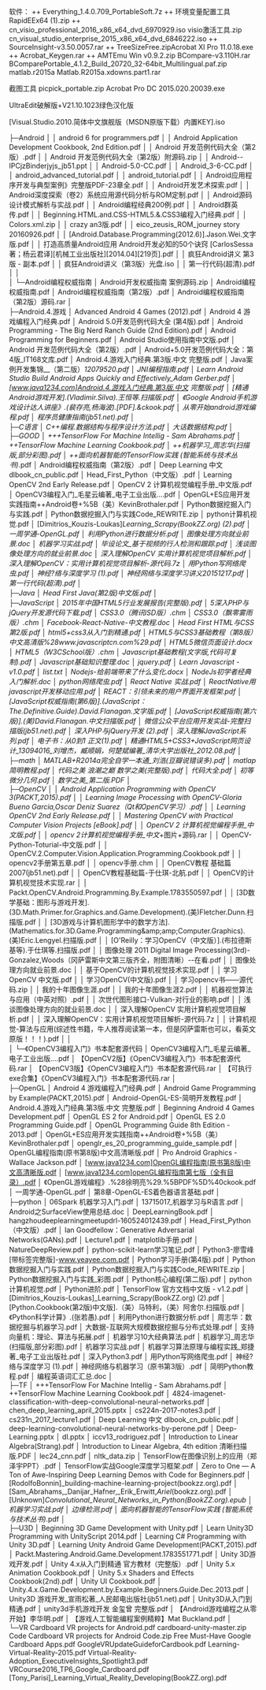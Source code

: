 软件：
++ Everything_1.4.0.709_PortableSoft.7z
++ 环境变量配置工具RapidEEx64 (1).zip
++ cn_visio_professional_2016_x86_x64_dvd_6970929.iso
visio激活工具.zip
cn_visual_studio_enterprise_2015_x86_x64_dvd_6846222.iso
++ SourceInsight-v3.50.0057.rar
++ TreeSizeFree.zipAcrobat XI Pro 11.0.18.exe
++ Acrobat_Keygen.rar
++ AMTEmu Win v0.9.2.zip
BCompare-v3.110H.rar
BComparePortable_4.1.2_Build_20720_32-64bit_Multilingual.paf.zip
matlab.r2015a
Matlab.R2015a.xdowns.part1.rar

截图工具 picpick_portable.zip
Acrobat Pro DC 2015.020.20039.exe

UltraEdit破解版+V21.10.1023绿色汉化版

[Visual.Studio.2010.简体中文旗舰版（MSDN原版下载）内置KEY].iso


├─Android
│  │  android 6 for programmers.pdf
│  │  Android Application Development Cookbook, 2nd Edition.pdf
│  │  Android 开发范例代码大全（第2版）.pdf
│  │  Android 开发范例代码大全（第2版）附源码.zip
│  │  Android--IPCjzBinderjyjs_jb51.ppt
│  │  Android-5.0-CC.pdf
│  │  Android_3-6-CC.pdf
│  │  android_advanced_tutorial.pdf
│  │  android_tutorial.pdf
│  │  Android应用程序开发与典型案例》完整版PDF-23章全.pdf
│  │  Android开发艺术探索.pdf
│  │  Android深度探索（卷2）系统应用源代码分析与ROM定制.pdf
│  │  Android源码设计模式解析与实战.pdf
│  │  Android编程经典200例.pdf
│  │  Android群英传.pdf
│  │  Beginning.HTML.and.CSS-HTML5.&.CSS3编程入门经典.pdf
│  │  Colors.xml.zip
│  │  crazy an3版.pdf
│  │  eico_zeusis_ROM_journey story 20160926.pdf
│  │  [Android.Database.Programming(2012.6)].Jason.Wei.文字版.pdf
│  │  打造高质量Android应用  Android开发必知的50个诀窍 [CarlosSessa著；杨云君译][机械工业出版社][2014.04][219页].pdf
│  │  疯狂Android讲义 第3版 - 副本.pdf
│  │  疯狂Android讲义（第3版）光盘.iso
│  │  第一行代码(超清).pdf
│  │  
│  └─Android编程权威指南
│          Android开发权威指南 案例源码.zip
│          Android编程权威指南.pdf
│          Android编程权威指南（第2版）.pdf
│          Android编程权威指南（第2版）源码.rar
│          
├─Android.4.游戏
│      Advanced Android 4 Games (2012).pdf
│      Android 4 游戏编程入门经典.pdf
│      Android 5.0开发范例代码大全 (第4版).pdf
│      Android Programming - The Big Nerd Ranch Guide (2nd Edition).pdf
│      Android Programming for Beginners.pdf
│      Android Studio使用指南中文版.pdf
│      Android 开发范例代码大全（第2版）.pdf
│      Android+5.0开发范例代码大全：第4版_IT168文库.pdf
│      Android.4.游戏入门经典.第3版.中文 完整版.pdf
│      Java案例开发集锦__（第二版）_12079520.pdf
│      JNI编程指南.pdf
│      Learn Android Studio Build Android Apps Quickly and Effectively_Adam Gerber.pdf
│      [www.java1234.com]Android.4.游戏入门经典.第3版.中文 完整版.pdf
│      [精通Android游戏开发].(Vladimir.Silva).王恒等.扫描版.pdf
│      《Google Android手机游戏设计达人讲座》.(裴存亮,杨海波).[PDF].&ckook.pdf
│      从零开始android游戏编程.pdf
│      程序员健康指南(jb51.net).pdf
│      
├─C语言
│      C++编程.数据结构与程序设计方法.pdf
│      大话数据结构.pdf
│      
├─GOOD
│      +++TensorFlow For Machine Intellig - Sam Abrahams.pdf
│      ++TensorFlow Machine Learning Cookbook.pdf
│      ++机器学习_周志华(扫描版,部分彩图).pdf
│      ++面向机器智能的TensorFlow实践 (智能系统与技术丛书)_.pdf
│      Android编程权威指南（第2版）.pdf
│      Deep Learning 中文 dlbook_cn_public.pdf
│      Head_First_Python（中文版）.pdf
│      Learning OpenCV 2nd Early Release.pdf
│      OpenCV 2 计算机视觉编程手册_中文版.pdf
│      OpenCV3编程入门_毛星云编著_电子工业出版....pdf
│      OpenGL+ES应用开发实践指南++Android卷+%5B（美）KevinBrothaler.pdf
│      Python数据挖掘入门与实践.pdf
│      Python数据挖掘入门与实践Code_REWRITE.zip
│      python计算机视觉.pdf
│      [Dimitrios_Kouzis-Loukas]_Learning_Scrapy(BookZZ.org) (2).pdf
│      一周学通-OpenGL.pdf
│      利用Python进行数据分析.pdf
│      图像处理方向就业前景.doc
│      机器学习实战.pdf
│      毕设论文_基于视频的行人检测和跟踪.pdf
│      浅谈图像处理方向的就业前景.doc
│      深入理解OpenCV 实用计算机视觉项目解析.pdf
│      深入理解OpenCV：实用计算机视觉项目解析-源代码.7z
│      用Python写网络爬虫.pdf
│      神经?络与深度学习 (1).pdf
│      神经网络与深度学习讲义20151217.pdf
│      第一行代码(超清).pdf
│      
├─Java
│      Head First Java(第2版)中文版.pdf
│      
├─JavaScript
│      2015年中国HTML5行业发展报告(完整版).pdf
│      5深入PHP与jQuery开发源代码下载.pdf
│      CSS3.0（腾讯ISD版）.chm
│      CSS3.0（飘零雾雨版）.chm
│      Facebook-React-Native-中文教程.doc
│      Head First HTML与CSS 第2版.pdf
│      html5+css3从入门到精通.pdf
│      HTML5与CSS3基础教程（第8版）中文高清版%28www.javascriptcn.com%29.pdf
│      HTML5微信页面设计.docx
│      HTML5（W3CSchool版）.chm
│      Javascript基础教程(文字版,代码可复制).pdf
│      Javascript基础知识整理.doc
│      jquery.pdf
│      Learn Javascript - v1.0.pdf
│      list.txt
│      Nodejs-给前端带来了什么变化.docx
│      NodeJs初学者经典入门解析.doc
│      python网络爬虫.pdf
│      React Native 实战.pdf
│      ReactNative用javascript开发移动应用.pdf
│      REACT：引领未来的用户界面开发框架.pdf
│      [JavaScript权威指南(第6版)].(JavaScript：The.Definitive.Guide).David.Flanagan.文字版.pdf
│      [JavaScript权威指南(第六版)].(美)David.Flanagan.中文扫描版.pdf
│      微信公众平台应用开发实战-完整扫描版(jb51.net).pdf
│      深入PHP与jQuery开发 (2).pdf
│      深入理解JavaScript系列.pdf
│      电子书：从0到1 正文(1).pdf
│      精通HTML5+CSS3+JavaScript网页设计_13094016_刘增杰，臧顺娟，何楚斌编著_清华大学出版社_2012.08.pdf
│      
├─math
│      MATLAB+R2014a完全自学一本通_刘浩(豆瓣说错误多).pdf
│      matlap简明教程.pdf
│      代码之美 浪潮之巅 数学之美(完整版).pdf
│      代码大全.pdf
│      初等微分几何.pdf
│      数学之美_第二版.PDF
│      
├─OpenCV
│  │  Android Application Programming with OpenCV 3(PACKT,2015).pdf
│  │  Learning Image Processing with OpenCV-Gloria Bueno Garcia,Oscar Deniz Suarez（Qt和OpenCV学习）.pdf
│  │  Learning OpenCV 2nd Early Release.pdf
│  │  Mastering OpenCV with Practical Computer Vision Projects [eBook].pdf
│  │  OpenCV 2 计算机视觉编程手册_中文版.pdf
│  │  opencv 2计算机视觉编程手册_中文_+图片+源码.rar
│  │  OpenCV-Python-Toturial-中文版.pdf
│  │  OpenCV.2.Computer.Vision.Application.Programming.Cookbook.pdf
│  │  opencv2手册第五章.pdf
│  │  opencv手册.chm
│  │  OpenCV教程 基础篇2007(jb51.net).pdf
│  │  OpenCV教程基础篇-于仕琪-北航.pdf
│  │  OpenCV的计算机视觉技术实现.rar
│  │  Packt.OpenCV.Android.Programming.By.Example.1783550597.pdf
│  │  [3D数学基础：图形与游戏开发].(3D.Math.Primer.for.Graphics.and.Game.Development).(美)Fletcher.Dunn.扫描版.pdf
│  │  [3D游戏与计算机图形学中的数学方法].(Mathematics.for.3D.Game.Programming&amp;amp;amp;Computer.Graphics).(美)Eric.Lengyel.扫描版.pdf
│  │  [O'Reilly：学习OpenCV（中文版）].(布拉德斯基等).于仕琪等.扫描版.pdf
│  │  图像处理 2011 Digital Image Processing(3rd)-Gonzalez,Woods（冈萨雷斯中文第三版齐全，附图清晰）--在看.pdf
│  │  图像处理方向就业前景.doc
│  │  基于OpenCV的计算机视觉技术实现.pdf
│  │  学习OpenCV 中文版.pdf
│  │  学习OpenCV(中文版).pdf
│  │  学习opencv书——源代码.zip
│  │  我的十年图像生涯.pdf
│  │  我的十年图像生涯2.pdf
│  │  机器视觉算法与应用（中英对照）.pdf
│  │  次世代图形接口-Vulkan-对行业的影响.pdf
│  │  浅谈图像处理方向的就业前景.doc
│  │  深入理解OpenCV 实用计算机视觉项目解析.pdf
│  │  深入理解OpenCV：实用计算机视觉项目解析-源代码.7z
│  │  计算机视觉-算法与应用(综述性书籍，牛人推荐阅读第一本，但是冈萨雷斯也可以，看英文原版！！！).pdf
│  │  
│  └─《OpenCV3编程入门》书本配套源代码
│          OpenCV3编程入门_毛星云编著_电子工业出版....pdf
│          【OpenCV2版】《OpenCV3编程入门》书本配套源代码.rar
│          【OpenCV3版】《OpenCV3编程入门》书本配套源代码.rar
│          【可执行exe合集】《OpenCV3编程入门》书本配套源代码.rar
│          
├─OpenGL
│      Android 4 游戏编程入门经典.pdf
│      Android Game Programming by Example(PACKT,2015).pdf
│      Android-OpenGL-ES-简明开发教程.pdf
│      Android.4.游戏入门经典.第3版.中文 完整版.pdf
│      Beginning Android 4 Games Development.pdf
│      OpenGL ES 2 for Android.pdf
│      OpenGL ES 2.0 Programming Guide.pdf
│      OpenGL Programming Guide 8th Edition - 2013.pdf
│      OpenGL+ES应用开发实践指南++Android卷+%5B（美）KevinBrothaler.pdf
│      openglr_es_20_programming_guide_sample.pdf
│      OpenGL编程指南(原书第8版)中文高清晰版.pdf
│      Pro Android Graphics - Wallace Jackson.pdf
│      [www.java1234.com]OpenGL编程指南(原书第8版)中文高清晰版.pdf
│      [www.java1234.com]openGL编程指南第七版（全有目录）.pdf
│      《OpenGL游戏编程》.%28徐明亮%29.%5BPDF%5D%40ckook.pdf
│      一周学通-OpenGL.pdf
│      第8章-OpenGL-ES着色器语言基础.pdf
│      
├─python
│      06Spark 机器学习入门.pdf
│      13715017_机器学习与R语言.pdf
│      Android之SurfaceView使用总结.doc
│      DeepLearningBook.pdf
│      hangzhoudeeplearningmeetupdrl-160524012439.pdf
│      Head_First_Python（中文版）.pdf
│      Ian Goodfellow：Generative Adversarial Networks(GANs).pdf
│      Lecture1.pdf
│      matplotlib手册.pdf
│      NatureDeepReview.pdf
│      python-scikit-learn学习笔记.pdf
│      Python3-廖雪峰[带标签完整版]-www.yeayee.com.pdf
│      Python学习手册(第4版).pdf
│      Python数据挖掘入门与实践.pdf
│      Python数据挖掘入门与实践Code_REWRITE.zip
│      Python数据挖掘入门与实践_彩图.pdf
│      Python核心编程(第二版).pdf
│      python计算机视觉.pdf
│      Python进阶.pdf
│      TensorFlow 官方文档中文版 - v1.2.pdf
│      [Dimitrios_Kouzis-Loukas]_Learning_Scrapy(BookZZ.org) (2).pdf
│      [Python.Cookbook(第2版)中文版].（美）马特利，（美）阿舍尔.扫描版.pdf
│      《Python科学计算》.(张若愚).pdf
│      利用Python进行数据分析.pdf
│      周志华：数据挖掘与机器学习.pdf
│      大数据-互联网大规模数据挖掘与分布式处理.pdf
│      支持向量机：理论、算法与拓展.pdf
│      机器学习10大经典算法.pdf
│      机器学习_周志华(扫描版,部分彩图).pdf
│      机器学习实战.pdf
│      机器学习算法原理与编程实践_郑捷著_电子工业出版社.pdf
│      深入Python3.pdf
│      用Python写网络爬虫.pdf
│      神经?络与深度学习 (1).pdf
│      神经网络与机器学习（原书第3版）.pdf
│      简明Python教程.pdf
│      编程英语词汇汇总.doc
│      
├─TF
│      +++TensorFlow For Machine Intellig - Sam Abrahams.pdf
│      ++TensorFlow Machine Learning Cookbook.pdf
│      4824-imagenet-classification-with-deep-convolutional-neural-networks.pdf
│      chen_deep_learning_april_2015.pptx
│      cs224n-2017-notes3.pdf
│      cs231n_2017_lecture1.pdf
│      Deep Learning 中文 dlbook_cn_public.pdf
│      deep-learning-convolutional-neural-networks-by-perone.pdf
│      Deep-Learning.pptx
│      dl.pptx
│      iccv13_rodriguez.pdf
│      Introduction to Linear Algebra(Strang).pdf
│      Introduction to Linear Algebra, 4th edition 清晰扫描版.PDF
│      lec24_cnn.pdf
│      nltk_data.zip
│      TensorFlow在图像识别上的应用（郑泽宇PPT）.pdf
│      TensorFlow实战Google深度学习框架.pdf
│      Zero to One — A Ton of Awe-Inspiring Deep Learning Demos with Code for Beginners.pdf
│      [RodolfoBonnin]_building-machine-learning-project(bookzz.org).pdf
│      [Sam_Abrahams,_Danijar_Hafner,_Erik_Erwitt,_Ariel_(bookzz.org).pdf
│      [Unknown]_Convolutional_Neural_Networks_in_Python(BookZZ.org).epub
│      机器学习实战.pdf
│      边缘检测.pdf
│      面向机器智能的TensorFlow实践 (智能系统与技术丛书)_.pdf
│      
├─U3D
│      Beginning 3D Game Development with Unity.pdf
│      Learn Unity3D Programming with UnityScript 2014.pdf
│      Learning C# Programming with Unity 3D.pdf
│      Learning Unity Android Game Development(PACKT,2015).pdf
│      Packt.Mastering.Android.Game.Development.1783551771.pdf
│      Unity 3D游戏开发.pdf
│      Unity 4.x从入门到精通 官方教材（完整版）.pdf
│      Unity 5.x Animation Cookbook.pdf
│      Unity 5.x Shaders and Effects Cookbook(2nd).pdf
│      Unity UI Cookbook.pdf
│      Unity.4.x.Game.Development.by.Example.Beginners.Guide.Dec.2013.pdf
│      Unity3D 游戏开发_宣雨松著_人民邮电出版社(jb51.net).pdf
│      Unity3D从入门到精通.pdf
│      unity3d手机游戏开发 金玺曾 完整版.pdf
│      【Android游戏编程之从零开始】李华明.pdf
│      【游戏人工智能编程案例精粹】Mat Buckland.pdf
│      
└─VR
        Cardboard VR projects for Android.pdf
        cardboard-unity-master.zip
        Code  Cardboard VR projects for Android Code.zip
        Free Must-Have Google Cardboard Apps.pdf
        GoogleVRUpdateGuideforCardbook.pdf
        Learning-Virtual-Reality-2015.pdf
        Virtual-Reality-Adoption_ExecutiveInsights_Spotlight3.pdf
        VRCourse2016_TP6_Google_Cardboard.pdf
        [Tony_Parisi]_Learning_Virtual_Reality_Developing(BookZZ.org).pdf
        
